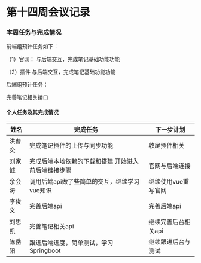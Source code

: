 # 第十四周会议记录

### 本周任务与完成情况

前端组预计任务如下：

（1）官网：
与后端交互，完成笔记基础功能功能

（2）插件
与后端交互，完成笔记基础功能功能



后端组预计任务：

完善笔记相关接口



#### 个人任务及其完成情况

| 姓名   | 完成任务                                            | 下一步计划          |
| ------ | --------------------------------------------------- | ------------------- |
| 洪曹奕 | 完成笔记插件的上传与同步功能                        | 收尾插件相关        |
| 刘家诚 | 完成后端本地依赖的下载和搭建 开始进入前后端链接步骤 | 官网与后端连接      |
| 余会涛 | 调用后端api做了些简单的交互，继续学习vue知识        | 继续使用vue重写官网 |
| 李俊义 | 完善后端api                                         | 完善后端api         |
| 刘思凯 | 完善笔记相关api                                     | 继续完善后台相关api |
| 陈岳阳 | 跟进后端进度，简单测试，学习Springboot              | 继续跟进后台与测试  |

